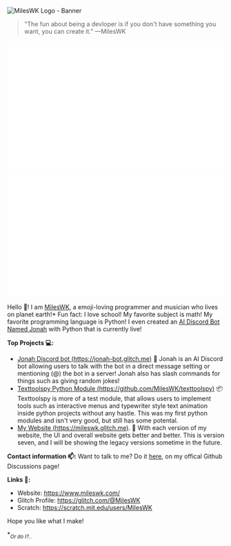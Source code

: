![MilesWK Logo - Banner](https://github.com/user-attachments/assets/1dc0272a-4b75-427e-9631-20fb35726c7a)
> "The fun about being a devloper is if you don't have something you want, you can create it."   —MilesWK

![](https://raw.githubusercontent.com/MilesWK/github-stats/master/generated/languages.svg#gh-dark-mode-only)
![](https://raw.githubusercontent.com/MilesWK/github-stats/master/generated/overview.svg#gh-dark-mode-only)

Hello 👋! I am [MilesWK](https://mileswk.glitch.me/), a emoji-loving programmer and musician who lives on planet earth!* Fun fact: I love school! My favorite subject is math! My favorite programming language is Python! I even created an [AI Discord Bot Named Jonah](https://jonah-bot.glitch.me/) with Python that is currently live!

**Top Projects 💻:**
- [Jonah Discord bot (https://jonah-bot.glitch.me)](https://jonah-bot.glitch.me) 🐷
  Jonah is an AI Discord bot allowing users to talk with the bot in a direct message setting or mentioning (@) the bot in a server! Jonah also has slash commands for things such as giving random jokes!
- [Texttoolspy Python Module (https://github.com/MilesWK/texttoolspy)](https://github.com/MilesWK/texttoolspy) 📦
  Texttoolspy is more of a test module, that allows users to implement tools such as interactive menus and typewriter style text animation inside python projects without any hastle. This was my first python modules and isn't very good, but still has some potental.
- [My Website (https://mileswk.glitch.me)](https://mileswk.glitch.me). 🙂
  With each version of my website, the UI and overall website gets better and better. This is version seven, and I will be showing the legacy versions sometime in the future.

**Contact information 📫:**
Want to talk to me? Do it [here](https://github.com/MilesWK/MilesWK/discussions/), on my offical Github Discussions page!

**Links 🔗:**
- Website: https://www.mileswk.com/
- Glitch Profile: https://glitch.com/@MilesWK
- Scratch: https://scratch.mit.edu/users/MilesWK

Hope you like what I make!



*<sub>*Or do I?..</sub>*
